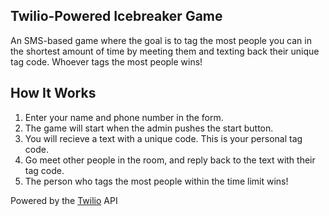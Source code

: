 Twilio-Powered Icebreaker Game
------------------------------

An SMS-based game where the goal is to tag the most people you can in the
shortest amount of time by meeting them and texting back their unique tag code.
Whoever tags the most people wins!

## How It Works

 1. Enter your name and phone number in the form.
 2. The game will start when the admin pushes the start button.
 2. You will recieve a text with a unique code. This is your personal tag code.
 3. Go meet other people in the room, and reply back to the text with their tag
    code.
 4. The person who tags the most people within the time limit wins!

Powered by the [Twilio](http://twilio.com) API

